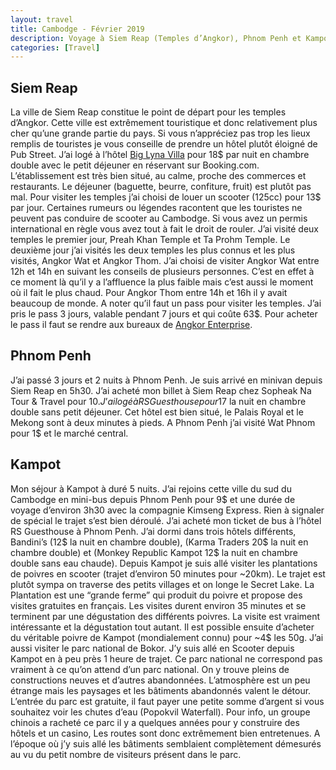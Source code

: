 ```yaml
---
layout: travel
title: Cambodge - Février 2019
description: Voyage à Siem Reap (Temples d’Angkor), Phnom Penh et Kampot en Février 2019
categories: [Travel]
---
```

## Siem Reap
La ville de Siem Reap constitue le point de départ pour les temples d’Angkor. Cette ville est extrêmement touristique et donc relativement plus cher qu’une grande partie du pays. Si vous n’appréciez pas trop les lieux remplis de touristes je vous conseille de prendre un hôtel plutôt éloigné de Pub Street. J’ai logé à l’hôtel [Big Lyna Villa](https://goo.gl/maps/4Ts9nn4wgax) pour 18$ par nuit en chambre double avec le petit déjeuner en réservant sur Booking.com. L’établissement est très bien situé, au calme, proche des commerces et restaurants. Le déjeuner (baguette, beurre, confiture, fruit) est plutôt pas mal.
Pour visiter les temples j’ai choisi de louer un scooter (125cc) pour 13$ par jour. Certaines rumeurs ou légendes racontent que les touristes ne peuvent pas conduire de scooter au Cambodge. Si vous avez un permis international en règle vous avez tout à fait le droit de rouler. 
J’ai visité deux temples le premier jour, Preah Khan Temple et Ta Prohm Temple.
Le deuxième jour j’ai visités les deux temples les plus connus et les plus visités, Angkor Wat et Angkor Thom. J’ai choisi de visiter Angkor Wat entre 12h et 14h en suivant les conseils de plusieurs personnes. C’est en effet à ce moment là qu’il y a l’affluence la plus faible mais c’est aussi le moment où il fait le plus chaud. Pour Angkor Thom entre 14h et 16h il y avait beaucoup de monde.
A noter qu’il faut un pass pour visiter les temples. J’ai pris le pass 3 jours, valable pendant 7 jours et qui coûte 63$. Pour acheter le pass il faut se rendre aux bureaux de [Angkor Enterprise](https://goo.gl/maps/Wp5HrdqBAKt).

## Phnom Penh
J’ai passé 3 jours et 2 nuits à Phnom Penh. Je suis arrivé en minivan depuis Siem Reap en 5h30. J’ai acheté mon billet à Siem Reap chez Sopheak Na Tour & Travel pour 10$. J’ai logé à RS Guesthouse pour 17$ la nuit en chambre double sans petit déjeuner. Cet hôtel est bien situé, le Palais Royal et le Mekong sont à deux minutes à pieds. A Phnom Penh j’ai visité Wat Phnom pour 1$ et le marché central.

## Kampot
Mon séjour à Kampot à duré 5 nuits. J’ai rejoins cette ville du sud du Cambodge en mini-bus depuis Phnom Penh pour 9$ et une durée de voyage d’environ 3h30 avec la compagnie Kimseng Express. Rien à signaler de spécial le trajet s’est bien déroulé. J’ai acheté mon ticket de bus à l’hôtel RS Guesthouse à Phnom Penh. J’ai dormi dans trois hôtels différents, Bandini’s (12$ la nuit en chambre double), (Karma Traders 20$ la nuit en chambre double) et (Monkey Republic Kampot 12$ la nuit en chambre double sans eau chaude).
Depuis Kampot je suis allé visiter les plantations de poivres en scooter (trajet d’environ 50 minutes pour ~20km). Le trajet est plutôt sympa on traverse des petits villages et on longe le Secret Lake. La Plantation est une “grande ferme” qui produit du poivre et propose des visites gratuites en français. Les visites durent environ 35 minutes et se terminent par une dégustation des différents poivres. La visite est vraiment intéressante et la dégustation tout autant. Il est possible ensuite d’acheter du véritable poivre de Kampot (mondialement connu) pour ~4$ les 50g. J’ai aussi visiter le parc national de Bokor. J’y suis allé en Scooter depuis Kampot en à peu près 1 heure de trajet. Ce parc national ne correspond pas vraiment à ce qu’on attend d’un parc national. On y trouve pleins de constructions neuves et d’autres abandonnées. L’atmosphère est un peu étrange mais les paysages et les bâtiments abandonnés valent le détour. L’entrée du parc est gratuite, il faut payer une petite somme d’argent si vous souhaitez voir les chutes d’eau (Popokvil Waterfall). Pour info, un groupe chinois a racheté ce parc il y a quelques années pour y construire des hôtels et un casino, Les routes sont donc extrêmement bien entretenues. A l’époque où j’y suis allé les bâtiments semblaient complètement démesurés au vu du petit nombre de visiteurs présent dans le parc.